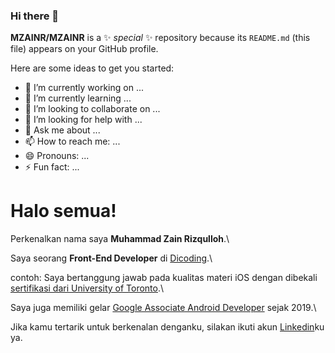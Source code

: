### Hi there 👋


**MZAINR/MZAINR** is a ✨ _special_ ✨ repository because its `README.md` (this file) appears on your GitHub profile.

Here are some ideas to get you started:

- 🔭 I’m currently working on ...
- 🌱 I’m currently learning ...
- 👯 I’m looking to collaborate on ...
- 🤔 I’m looking for help with ...
- 💬 Ask me about ...
- 📫 How to reach me: ...
- 😄 Pronouns: ...
- ⚡ Fun fact: ...

# Halo semua! 

Perkenalkan nama saya **Muhammad Zain Rizqulloh**.\

Saya seorang **Front-End Developer** di [Dicoding](https://www.dicoding.com/).\

contoh:
Saya bertanggung jawab pada kualitas materi iOS dengan dibekali [sertifikasi dari University of Toronto](https://www.coursera.org/account/accomplishments/specialization/CLKJD8XBXJ3M).\

Saya juga memiliki gelar [Google Associate Android Developer](https://www.credential.net/h5deoi5h) sejak 2019.\

Jika kamu tertarik untuk berkenalan denganku, silakan ikuti akun [Linkedin](https://www.linkedin.com/in/gilang-adhan/)ku ya.
